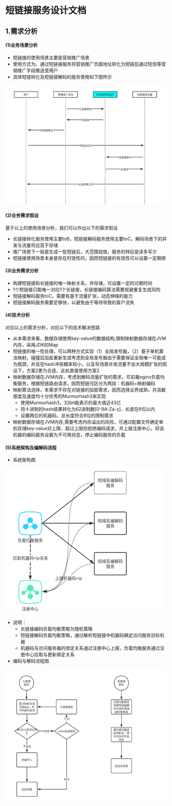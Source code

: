 # 短链接服务设计文档
## 1.需求分析

#### (1)业务场景分析

+ 短链接的使用场景主要是营销推广场景
+ 使用方式为，通过短链接服务将营销推广页面地址转化为短链后通过短信等营销推广手段推送至用户
+ 具体短链转化及短链接解码的服务使用如下图所示

![image-20220508100039195](./使用场景.png)





#### (2)业务需求假设

基于以上的使用场景分析，我们可以作出以下的需求假设

+ 长链接转化服务使用主要toB，短链接解码服务使用主要toC，解码场景下的并发与流量将远高于存储
+ 推广场景下一般是生成一批短链后，大范围投放，服务的特征是读多写少
+ 短链接使用场景本身是存在时效性的，因而短链接的有效性可以设置一定期限



#### (3)业务需求分析

+ 构建短链接和长链接的唯一映射关系，并存储，可设置一定的过期时间
+ 1个短链接只能唯一对应1个长链接，长链接编码算法需要规避重复生成风险
+ 短链接解码服务toC，需要有基于流量扩张，动态伸缩的能力
+ 短链接解码服务需要足够快，以避免由于等待导致的客户流失



#### (4)技术分析

对应以上的需求分析，对应以下的技术解决思路

+ 从本需求来看，数据存储使用key-value的数据结构,限制映射数据存储在JVM内存，采用JDK的Map
+ 短链接的唯一性处理，可以两种方式实现（1）全局发号器，（2）基于单机算法映射，碰撞后加盐重新生成考虑到全局发号器由于需要保证全局唯一可能成为瓶颈，并且在hash冲突概率较小，以及写场景并发流量不会大规模扩张的假设下，方案2更为合适，此处直接使用方案2
+ 映射数据存储在JVM内存，考虑到解码流量扩张的需求，可前置nginx负载均衡服务，根据短链路由请求，因而短链可区分为两段：机器码+映射编码
+ 映射算法选择，本需求不存在对链接的加密需求，因而选择业界成熟，并且敏感度及速度均十分优秀的Murmurhash3来实现
  + 使用Murmurhash3，32bit能表示的最大值近43亿
  + 将十进制的hash结果转化为62进制数[0-9A-Za-z]，长度在6位以内
  + 设置两位的机器码，总长度符合8位的限制需求
+ 映射数据存储在JVM内存,需要考虑内存溢出的风险，可通过配置文件确定单机存储key-value对上限，超过上限则拒绝编码请求，并上报注册中心，将该机器的编码服务设置为不可用状态，停止编码服务的负载



#### (5)系统架构及编解码流程

+ 系统架构图

![image-20220508164632150](./系统架构图.png)

+ 说明：
  + 长链接编码负载均衡策略为随机策略
  + 短链接解码负载均衡策略，通过解析短链接中机器码确定访问服务目标机器
  + 机器码与访问服务器的绑定关系通过注册中心上报，负载均衡服务通过注册中心拉取与更新绑定关系
+ 编码与解码流程图

![image-20220508163025644](./编解码流程图.png)





